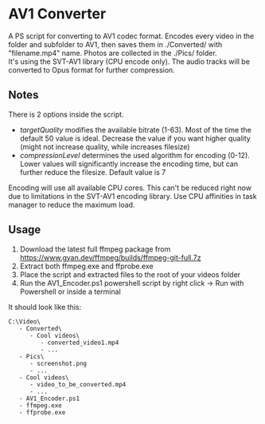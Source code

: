 # AV1 Converter
A PS script for converting to AV1 codec format. Encodes every video in the folder and subfolder to AV1, then saves them in ./Converted/ with "filename.mp4" name. Photos are collected in the ./Pics/ folder.</br>
It's using the SVT-AV1 library (CPU encode only). The audio tracks will be converted to Opus format for further compression.

## Notes
There is 2 options inside the script.</br>
+ <i>targetQuality</i> modifies the available bitrate (1-63). Most of the time the default 50 value is ideal. Decrease the value if you want higher quality (might not increase quality, while increases filesize)</br>
+ <i>compressionLevel</i> determines the used algorithm for encoding (0-12). Lower values will significantly increase the encoding time, but can further reduce the filesize. Default value is 7</br>

Encoding will use all available CPU cores. This can't be reduced right now due to limitations in the SVT-AV1 encoding library. Use CPU affinities in task manager to reduce the maximum load.</br>

## Usage
1. Download the latest full ffmpeg package from https://www.gyan.dev/ffmpeg/builds/ffmpeg-git-full.7z
2. Extract both ffmpeg.exe and ffprobe.exe
3. Place the script and extracted files to the root of your videos folder
4. Run the AV1_Encoder.ps1 powershell script by right click -> Run with Powershell or inside a terminal

It should look like this:

```
C:\Video\
   - Converted\
      - Cool videos\
         - converted_video1.mp4
         - ...
   - Pics\
      - screenshot.png
      - ...
   - Cool videos\
      - video_to_be_converted.mp4
      - ...
   - AV1_Encoder.ps1
   - ffmpeg.exe
   - ffprobe.exe
```
